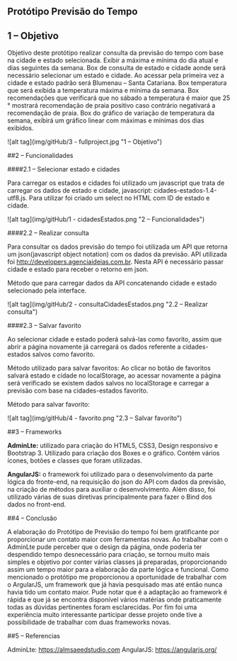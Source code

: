 ## Protótipo Previsão do Tempo

## 1 – Objetivo

Objetivo deste protótipo realizar consulta da previsão do tempo com base na cidade e estado selecionada. Exibir a máxima e mínima do dia atual e dias seguintes da semana. Box de consulta de estado e cidade aonde será necessário selecionar um estado e cidade. Ao acessar pela primeira vez a cidade e estado padrão será Blumenau – Santa Catariana. Box temperatura que será exibida a temperatura máxima e mínima da semana. Box recomendações que verificará que no sábado a temperatura é maior que 25 ° mostrará recomendação de praia positivo caso contrário negativará a recomendação de praia. Box do gráfico de variação de temperatura da semana, exibirá um gráfico linear com máximas e mínimas dos dias exibidos.

![alt tag](img/gitHub/3 - fullproject.jpg "1 – Objetivo")

##2 – Funcionalidades

####2.1 – Selecionar estado e cidades

Para carregar os estados e cidades foi utilizado um javascript que trata de carregar os dados de estado e cidade, javascript: cidades-estados-1.4-utf8.js. Para utilizar foi criado um select no HTML com ID de estado e cidade.

![alt tag](img/gitHub/1 - cidadesEstados.png "2 – Funcionalidades")

####2.2 – Realizar consulta

Para consultar os dados previsão do tempo foi utilizada um API que retorna um json(javascript object notation) com os dados da previsão. API utilizada foi http://developers.agenciaideias.com.br. Nesta API é necessário passar cidade e estado para receber o retorno em json.

Método que para carregar dados da API concatenando cidade e estado selecionado pela interface.

![alt tag](img/gitHub/2 - consultaCidadesEstados.png "2.2 – Realizar consulta")


####2.3 – Salvar favorito

Ao selecionar cidade e estado poderá salvá-las como favorito, assim que abrir a página novamente já carregará os dados referente a cidades-estados salvos como favorito.

Método utilizado para salvar favoritos: Ao clicar no botão de favoritos salvará estado e cidade no localStorage, ao acessar novamente a página será verificado se existem dados salvos no localStorage  e carregar a previsão com base na cidades-estados favorito.

Método para salvar favorito:

![alt tag](img/gitHub/4 - favorito.png "2.3 – Salvar favorito")

##3 – Frameworks

**AdminLte:** utilizado para criação do HTML5, CSS3, Design responsivo e Bootstrap 3. Utilizado para criação dos Boxes e o gráfico. Contém vários ícones, botões e classes que foram utilizadas.

**AngularJS:** o framework foi utilizado para o desenvolvimento da parte lógica do fronte-end, na requisição do json do API com dados da previsão, na criação de métodos para auxiliar o desenvolvimento. Além disso, foi utilizado várias de suas diretivas principalmente para fazer o Bind dos dados no front-end.

##4 – Conclusão

A elaboração do Protótipo de Previsão do tempo foi bem gratificante por proporcionar um contato maior com ferramentas novas.
Ao trabalhar com o AdminLte pude perceber que o design da página, onde poderia ter despendido tempo desnecessário para criação, se tornou muito mais simples e objetivo por conter várias classes já preparadas, proporcionando assim um tempo maior para a elaboração da parte lógica e funcional.
Como mencionado o protótipo me proporcionou a oportunidade de trabalhar com o ArgularJS, um framework que já havia pesquisado mas até então nunca havia tido um contato maior. Pude notar que é a adaptação ao framework é rápida e que já se encontra disponível vários matérias onde praticamente todas as dúvidas pertinentes foram esclarecidas.
Por fim foi uma experiência muito interessante participar desse projeto onde tive a possibilidade de trabalhar com duas frameworks novas.

##5 – Referencias 

AdminLte: https://almsaeedstudio.com
AngularJS: https://angularjs.org/


